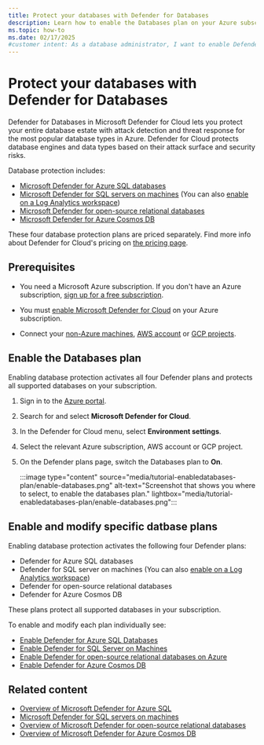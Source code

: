 ```yaml
---
title: Protect your databases with Defender for Databases
description: Learn how to enable the Databases plan on your Azure subscription for Microsoft Defender for Cloud to enhance your database security.
ms.topic: how-to
ms.date: 02/17/2025
#customer intent: As a database administrator, I want to enable Defender for Databases so that I can enhance the security of my databases.
---
```


# Protect your databases with Defender for Databases

Defender for Databases in Microsoft Defender for Cloud lets you protect your entire database estate with attack detection and threat response for the most popular database types in Azure. Defender for Cloud protects database engines and data types based on their attack surface and security risks.

Database protection includes:

- [Microsoft Defender for Azure SQL databases](defender-for-sql-introduction.md)
- [Microsoft Defender for SQL servers on machines](defender-for-sql-usage.md) (You can also [enable on a Log Analytics workspace](enable-plan-workspace.md))
- [Microsoft Defender for open-source relational databases](defender-for-databases-introduction.md)
- [Microsoft Defender for Azure Cosmos DB](concept-defender-for-cosmos.md)

These four database protection plans are priced separately. Find more info about Defender for Cloud's pricing on [the pricing page](https://azure.microsoft.com/pricing/details/defender-for-cloud/).

## Prerequisites

- You need a Microsoft Azure subscription. If you don't have an Azure subscription, [sign up for a free subscription](https://azure.microsoft.com/pricing/free-trial/).

- You must [enable Microsoft Defender for Cloud](get-started.md#enable-defender-for-cloud-on-your-azure-subscription) on your Azure subscription.

- Connect your [non-Azure machines](quickstart-onboard-machines.md), [AWS account](quickstart-onboard-aws.md) or [GCP projects](quickstart-onboard-gcp.md).

## Enable the Databases plan

Enabling database protection activates all four Defender plans and protects all supported databases on your subscription.

1. Sign in to the [Azure portal](https://portal.azure.com).

1. Search for and select **Microsoft Defender for Cloud**.

1. In the Defender for Cloud menu, select **Environment settings**.

1. Select the relevant Azure subscription, AWS account or GCP project.

1. On the Defender plans page, switch the Databases plan to **On**.

    :::image type="content" source="media/tutorial-enabledatabases-plan/enable-databases.png" alt-text="Screenshot that shows you where to select, to enable the databases plan." lightbox="media/tutorial-enabledatabases-plan/enable-databases.png":::

## Enable and modify specific datbase plans

Enabling database protection activates the following four Defender plans:

- Defender for Azure SQL databases
- Defender for SQL server on machines (You can also [enable on a Log Analytics workspace](enable-plan-workspace.md))
- Defender for open-source relational databases
- Defender for Azure Cosmos DB

These plans protect all supported databases in your subscription. 

To enable and modify each plan individually see:

- [Enable Defender for Azure SQL Databases](enable-sql-database-plan.md)
- [Enable Defender for SQL Server on Machines](defender-for-sql-usage.md)
- [Enable Defender for open-source relational databases on Azure](enable-defender-for-databases-azure.md)
- [Enable Defender for Azure Cosmos DB](defender-for-databases-enable-cosmos-protections.md)

## Related content

- [Overview of Microsoft Defender for Azure SQL](defender-for-sql-introduction.md)
- [Microsoft Defender for SQL servers on machines](defender-for-sql-usage.md)
- [Overview of Microsoft Defender for open-source relational databases](defender-for-databases-introduction.md)
- [Overview of Microsoft Defender for Azure Cosmos DB](concept-defender-for-cosmos.md)
